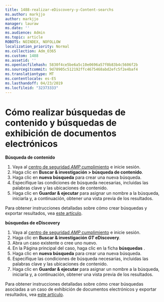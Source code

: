 ```yaml
---
title: 1488-realizar-eDiscovery-y-Content-searchs
ms.author: markjjo
author: markjjo
manager: lauraw
ms.date: ''
ms.audience: Admin
ms.topic: article
ROBOTS: NOINDEX, NOFOLLOW
localization_priority: Normal
ms.collection: Adm_O365
ms.custom: 1488
ms.assetid: ''
ms.openlocfilehash: 5830f4ce5be6a5c10e0696a57f0b83b4c5606f2b
ms.sourcegitcommit: 9d78905c512192ffc4675468abd2efc5f2e4baf4
ms.translationtype: MT
ms.contentlocale: es-ES
ms.lasthandoff: 04/23/2019
ms.locfileid: "32373333"
---
```

# <a name="how-to-perform-content-searches-and-ediscovery-searches"></a>Cómo realizar búsquedas de contenido y búsquedas de exhibición de documentos electrónicos

**Búsqueda de contenido**

1. Vaya al [centro de seguridad _AMP_ cumplimiento](https://protection.office.com) e inicie sesión.
2. Haga clic en **Buscar & investigación > búsqueda de contenido**.
3. Haga clic en **nueva búsqueda** para crear una nueva búsqueda.
4. Especifique las condiciones de búsqueda necesarias, incluidas las palabras clave y las ubicaciones de contenido.  
5. Haga clic en **Guardar & ejecutar** para asignar un nombre a la búsqueda, iniciarla y, a continuación, obtener una vista previa de los resultados. 
 
Para obtener instrucciones detalladas sobre cómo crear búsquedas y exportar resultados, vea [este artículo](https://docs.microsoft.com/office365/securitycompliance/content-search).

**búsquedas de eDiscovery**

1. Vaya al [centro de seguridad _AMP_ cumplimiento](https://protection.office.com) e inicie sesión.
2. Haga clic en **Buscar & investigación _GT_ eDiscovery**.
3. Abra un caso existente o cree uno nuevo.
4. En la Página principal del caso, haga clic en la ficha **búsquedas** .  
5. Haga clic en **nueva búsqueda** para crear una nueva búsqueda.
6. Especifique las condiciones de búsqueda necesarias, incluidas las palabras clave y las ubicaciones de contenido.  
7. Haga clic en **Guardar & ejecutar** para asignar un nombre a la búsqueda, iniciarla y, a continuación, obtener una vista previa de los resultados.

Para obtener instrucciones detalladas sobre cómo crear búsquedas asociadas a un caso de exhibición de documentos electrónicos y exportar resultados, vea [este artículo](https://docs.microsoft.com/office365/securitycompliance/ediscovery-cases).